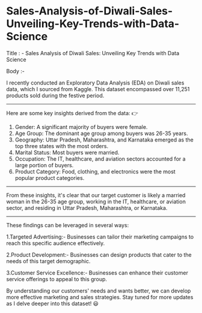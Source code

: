 # Sales-Analysis-of-Diwali-Sales-Unveiling-Key-Trends-with-Data-Science

Title : - Sales Analysis of Diwali Sales: Unveiling Key Trends with Data Science

Body :-

I recently conducted an Exploratory Data Analysis (EDA) on Diwali sales data, which I sourced from Kaggle. This dataset encompassed over 11,251 products sold during the festive period.

------------------------------------------------------------------------------------

Here are some key insights derived from the data: 👉 

1. Gender: A significant majority of buyers were female.
2. Age Group: The dominant age group among buyers was 26-35 years.
3. Geography: Uttar Pradesh, Maharashtra, and Karnataka emerged as the top three states with the most orders.
4. Marital Status: Most buyers were married.
5. Occupation: The IT, healthcare, and aviation sectors accounted for a large portion of buyers.
6. Product Category: Food, clothing, and electronics were the most popular product categories.
-----------------------------------------------------------------------------------

From these insights, it's clear that our target customer is likely a married woman in the 26-35 age group, working in the IT, healthcare, or aviation sector, and residing in Uttar Pradesh, Maharashtra, or Karnataka.

-----------------------------------------------------------------------------------

These findings can be leveraged in several ways:

1.Targeted Advertising:- Businesses can tailor their marketing campaigns to reach this specific audience effectively.

2.Product Development:- Businesses can design products that cater to the needs of this target demographic.

3.Customer Service Excellence:- Businesses can enhance their customer service offerings to appeal to this group.

By understanding our customers' needs and wants better, we can develop more effective marketing and sales strategies. Stay tuned for more updates as I delve deeper into this dataset! 😃 
